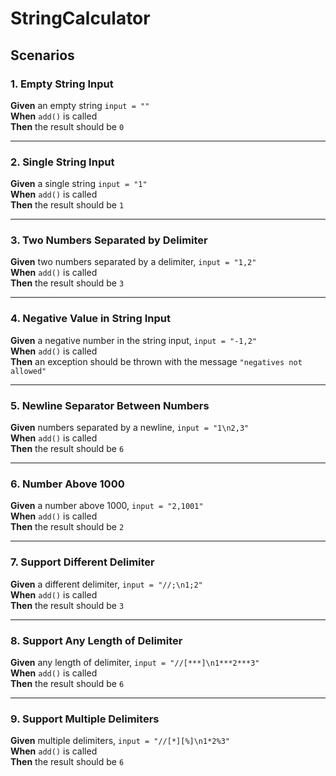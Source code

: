 # StringCalculator

## Scenarios

### 1. Empty String Input

**Given** an empty string `input = ""`  
**When** `add()` is called  
**Then** the result should be `0`

---

### 2. Single String Input

**Given** a single string `input = "1"`  
**When** `add()` is called  
**Then** the result should be `1`

---

### 3. Two Numbers Separated by Delimiter

**Given** two numbers separated by a delimiter, `input = "1,2"`  
**When** `add()` is called  
**Then** the result should be `3`

---

### 4. Negative Value in String Input

**Given** a negative number in the string input, `input = "-1,2"`  
**When** `add()` is called  
**Then** an exception should be thrown with the message `"negatives not allowed"`

---

### 5. Newline Separator Between Numbers

**Given** numbers separated by a newline, `input = "1\n2,3"`  
**When** `add()` is called  
**Then** the result should be `6`

---

### 6. Number Above 1000

**Given** a number above 1000, `input = "2,1001"`  
**When** `add()` is called  
**Then** the result should be `2`

---

### 7. Support Different Delimiter

**Given** a different delimiter, `input = "//;\n1;2"`  
**When** `add()` is called  
**Then** the result should be `3`

---

### 8. Support Any Length of Delimiter

**Given** any length of delimiter, `input = "//[***]\n1***2***3"`  
**When** `add()` is called  
**Then** the result should be `6`

---

### 9. Support Multiple Delimiters

**Given** multiple delimiters, `input = "//[*][%]\n1*2%3"`  
**When** `add()` is called  
**Then** the result should be `6`
